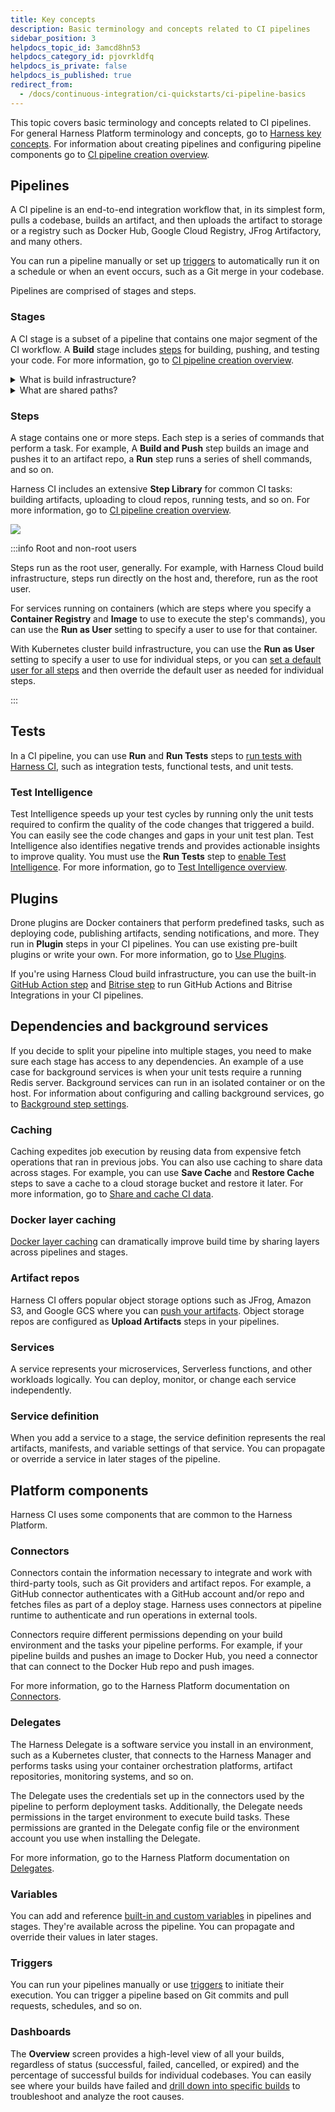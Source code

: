 ```yaml
---
title: Key concepts
description: Basic terminology and concepts related to CI pipelines
sidebar_position: 3
helpdocs_topic_id: 3amcd8hn53
helpdocs_category_id: pjovrkldfq
helpdocs_is_private: false
helpdocs_is_published: true
redirect_from:
  - /docs/continuous-integration/ci-quickstarts/ci-pipeline-basics
---
```


This topic covers basic terminology and concepts related to CI pipelines. For general Harness Platform terminology and concepts, go to [Harness key concepts](/docs/platform/get-started/key-concepts.md). For information about creating pipelines and configuring pipeline components go to [CI pipeline creation overview](../use-ci/prep-ci-pipeline-components.md).

## Pipelines

A CI pipeline is an end-to-end integration workflow that, in its simplest form, pulls a codebase, builds an artifact, and then uploads the artifact to storage or a registry such as Docker Hub, Google Cloud Registry, JFrog Artifactory, and many others.

You can run a pipeline manually or set up [triggers](#triggers) to automatically run it on a schedule or when an event occurs, such as a Git merge in your codebase.

Pipelines are comprised of stages and steps.

### Stages

A CI stage is a subset of a pipeline that contains one major segment of the CI workflow. A **Build** stage includes [steps](#steps) for building, pushing, and testing your code. For more information, go to [CI pipeline creation overview](../use-ci/prep-ci-pipeline-components.md).

<details>
<summary>What is build infrastructure?</summary>

All CI stages have an infrastructure definition, which represents the build infrastructure used by a CI pipeline: the target clusters, hosts, and so on. Build infrastructure components and specifications depend on the build infrastructure you choose. For more information, go to [Which build infrastructure is right for me](../use-ci/set-up-build-infrastructure/which-build-infrastructure-is-right-for-me.md).

</details>

<details>
<summary>What are shared paths?</summary>

You can use **Shared Paths** in a stage to [share data across steps](../use-ci/caching-ci-data/share-ci-data-across-steps-and-stages.md) or customize cache paths for [Cache Intelligence](../use-ci/caching-ci-data/cache-intelligence.md).

When a pipeline runs, it creates a temporary volume for each stage called a *workspace*. During initialization, the stage clones your codebase to the root of the workspace. Then, the steps in the stage run inside the root. The workspace is the current working directory for each step in the stage. The workspace persists for the lifetime of the stage and enables steps in that stage to communicate and share state information. The default shared working directory for a stage is `/harness`. The workspace is destroyed when the stage ends.

Individual steps can communicate and share state using the workspace filesystem. The workspace is a volume, so filesystem changes persist throughout the stage lifetime. If you need to share additional volumes, you can add **Shared Paths**. Paths must begin with a forward slash, such as `/vol`. <!-- resolves as `/vol/harness`? -->

For example, the maven `m2` repo is stored in `/root/.m2` by default. If your Build stage uses Maven, you can specify `/root/.m2` as a **Shared Path** so that all steps in that stage can access that directory.

If you need to shared data across stages, use [caching](/docs/continuous-integration/use-ci/caching-ci-data/share-ci-data-across-steps-and-stages#share-data-across-stages).

</details>

### Steps

A stage contains one or more steps. Each step is a series of commands that perform a task. For example, A **Build and Push** step builds an image and pushes it to an artifact repo, a **Run** step runs a series of shell commands, and so on.

Harness CI includes an extensive **Step Library** for common CI tasks: building artifacts, uploading to cloud repos, running tests, and so on. For more information, go to [CI pipeline creation overview](../use-ci/prep-ci-pipeline-components.md).

![](./static/ci-pipeline-basics-510.png)

:::info Root and non-root users

Steps run as the root user, generally. For example, with Harness Cloud build infrastructure, steps run directly on the host and, therefore, run as the root user.

For services running on containers (which are steps where you specify a **Container Registry** and **Image** to use to execute the step's commands), you can use the **Run as User** setting to specify a user to use for that container.

With Kubernetes cluster build infrastructure, you can use the **Run as User** setting to specify a user to use for individual steps, or you can [set a default user for all steps](/docs/continuous-integration/use-ci/set-up-build-infrastructure/k8s-build-infrastructure/set-up-a-kubernetes-cluster-build-infrastructure.md#run-as-non-root-or-a-specific-user) and then override the default user as needed for individual steps.

:::

## Tests

In a CI pipeline, you can use **Run** and **Run Tests** steps to [run tests with Harness CI](../use-ci/run-tests/run-tests-in-ci.md), such as integration tests, functional tests, and unit tests.

### Test Intelligence

Test Intelligence speeds up your test cycles by running only the unit tests required to confirm the quality of the code changes that triggered a build. You can easily see the code changes and gaps in your unit test plan. Test Intelligence also identifies negative trends and provides actionable insights to improve quality. You must use the **Run Tests** step to [enable Test Intelligence](../use-ci/run-tests/test-intelligence/set-up-test-intelligence). For more information, go to [Test Intelligence overview](../use-ci/run-tests/test-intelligence/set-up-test-intelligence).

## Plugins

Drone plugins are Docker containers that perform predefined tasks, such as deploying code, publishing artifacts, sending notifications, and more. They run in **Plugin** steps in your CI pipelines. You can use existing pre-built plugins or write your own. For more information, go to [Use Plugins](/docs/category/use-plugins/).

If you're using Harness Cloud build infrastructure, you can use the built-in [GitHub Action step](../use-ci/use-drone-plugins/ci-github-action-step.md) and [Bitrise step](../use-ci/use-drone-plugins/ci-bitrise-plugin.md) to run GitHub Actions and Bitrise Integrations in your CI pipelines.

## Dependencies and background services

If you decide to split your pipeline into multiple stages, you need to make sure each stage has access to any dependencies. An example of a use case for background services is when your unit tests require a running Redis server. Background services can run in an isolated container or on the host. For information about configuring and calling background services, go to [Background step settings](../use-ci/manage-dependencies/background-step-settings.md).

### Caching

Caching expedites job execution by reusing data from expensive fetch operations that ran in previous jobs. You can also use caching to share data across stages. For example, you can use **Save Cache** and **Restore Cache** steps to save a cache to a cloud storage bucket and restore it later. For more information, go to [Share and cache CI data](/docs/category/share-and-cache-ci-data).

### Docker layer caching

[Docker layer caching](/docs/continuous-integration/use-ci/caching-ci-data/docker-layer-caching.md) can dramatically improve build time by sharing layers across pipelines and stages.

### Artifact repos

Harness CI offers popular object storage options such as JFrog, Amazon S3, and Google GCS where you can [push your artifacts](/docs/category/build-push-upload-download). Object storage repos are configured as **Upload Artifacts** steps in your pipelines.

### Services

A service represents your microservices, Serverless functions, and other workloads logically. You can deploy, monitor, or change each service independently.

### Service definition

When you add a service to a stage, the service definition represents the real artifacts, manifests, and variable settings of that service. You can propagate or override a service in later stages of the pipeline.

## Platform components

Harness CI uses some components that are common to the Harness Platform.

### Connectors

Connectors contain the information necessary to integrate and work with third-party tools, such as Git providers and artifact repos. For example, a GitHub connector authenticates with a GitHub account and/or repo and fetches files as part of a deploy stage. Harness uses connectors at pipeline runtime to authenticate and run operations in external tools.

Connectors require different permissions depending on your build environment and the tasks your pipeline performs. For example, if your pipeline builds and pushes an image to Docker Hub, you need a connector that can connect to the Docker Hub repo and push images.

For more information, go to the Harness Platform documentation on [Connectors](/docs/category/connectors).

### Delegates

The Harness Delegate is a software service you install in an environment, such as a Kubernetes cluster, that connects to the Harness Manager and performs tasks using your container orchestration platforms, artifact repositories, monitoring systems, and so on.

The Delegate uses the credentials set up in the connectors used by the pipeline to perform deployment tasks. Additionally, the Delegate needs permissions in the target environment to execute build tasks. These permissions are granted in the Delegate config file or the environment account you use when installing the Delegate.

For more information, go to the Harness Platform documentation on [Delegates](/docs/category/delegates).

### Variables

You can add and reference [built-in and custom variables](/docs/category/variables-and-expressions) in pipelines and stages. They're available across the pipeline. You can propagate and override their values in later stages.

### Triggers

You can run your pipelines manually or use [triggers](/docs/category/triggers) to initiate their execution. You can trigger a pipeline based on Git commits and pull requests, schedules, and so on.

### Dashboards

The **Overview** screen provides a high-level view of all your builds, regardless of status (successful, failed, cancelled, or expired) and the percentage of successful builds for individual codebases. You can easily see where your builds have failed and [drill down into specific builds](../use-ci/viewing-builds.md) to troubleshoot and analyze the root causes.
